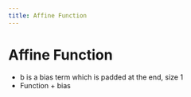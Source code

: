 ```yaml
---
title: Affine Function
---
```


# Affine Function
- b is a bias term which is padded at the end, size 1
- Function + bias






























































